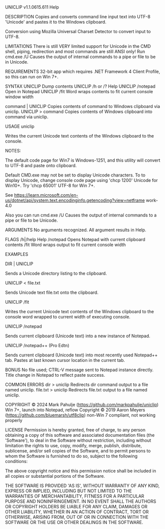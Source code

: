 UNICLIP v1.1.0615.611 Help

DESCRIPTION 
Copies and converts command line input text into UTF-8 'Unicode' and pastes it to the Windows clipboard.  

Conversion using Mozilla Universal Charset Detector to convert input to UTF-8.

LIMITATIONS
There is still VERY limited support for Unicode in the CMD shell, piping, redirection and most 
commands are still ANSI only! 
Run cmd.exe /U  Causes the output of internal commands to a pipe or file to be in Unicode.

REQUIREMENTS
32-bit app which requires .NET Framework 4 Client Profile, so this can run on Win 7+.

SYNTAX
UNICLIP             Dump contents
UNICLIP /h or /?    Help
UNICLIP /notepad    Open in Notepad
UNICLIP /fit        Word wraps contents to fit current console window width

command | UNICLIP   Copies contents of command to Windows clipboard via uniclip.
UNICLIP > command   Copies contents of Windows clipboard into command via uniclip.

USAGE
uniclip 

Writes the current Unicode text contents of the Windows clipboard to the console. 

NOTES:  

The default code page for Win7 is Windows-1251, and this utility will convert to UTF-8 and 
paste onto clipboard.  

Default CMD.exe may not be set to display Unicode characters.
To to display Unicode, change console code page using 'chcp 1200' Unicode for Win10+. Try 
'chcp 65001' UTF-8 for Win 7+. 

See 
https://learn.microsoft.com/en-us/dotnet/api/system.text.encodinginfo.getencoding?view=netframe 
work-4.0       

Also you can run cmd.exe /U  Causes the output of internal commands to a pipe or file to be 
Unicode.  

ARGUMENTS
No arguments recognized. All argument results in Help.
                                       
FLAGS
/h|/help    Help
/notepad    Opens Notepad with current clipboard contents
/fit        Word wraps output to fit current console width

EXAMPLES

DIR | UNICLIP

Sends a Unicode directory listing to the clipboard.

UNICLIP < file.txt

Sends Unicode text file.txt onto the clipboard.

UNICLIP /fit 

Writes the current Unicode text contents of the Windows clipboard to the console word wrapped 
to current width of executing console. 

UNICLIP /notepad

Sends current clipboard (Unicode text) into a new instance of Notepad.

UNICLIP /notepad++ (Pro Edtn)

Sends current clipboard (Unicode text) into most recently used Notepad++ tab. Pastes at last 
known cursor location in the current tab. 

BONUS
No file used; CTRL-V message sent to Notepad instance directly. Title change in Notepad to 
reflect paste success. 

COMMON ERRORS
dir > uniclip       Redirects dir command output to a file named uniclip. 
file.txt > uniclip  Redirects file.txt output to a file named uniclip. 

COPYRIGHT © 2024 Mark Pahulje (https://github.com/markpahulje/uniclip) Win 7+, launch into 
Notepad, reflow 
Copyright © 2019 Aaron Meyers (https://github.com/bluemarsh/utf8clip) non-Win 7 compliant, not 
working properly   

LICENSE
Permission is hereby granted, free of charge, to any person obtaining a copy of this software 
and associated documentation files (the 'Software'), to deal in the Software without 
restriction, including without limitation the rights to use, copy, modify, merge, publish, 
distribute, sublicense, and/or sell copies of the Software, and to permit persons to whom the 
Software is furnished to do so, subject to the following conditions: 

The above copyright notice and this permission notice shall be included in all copies or 
substantial portions of the Software. 

THE SOFTWARE IS PROVIDED 'AS IS', WITHOUT WARRANTY OF ANY KIND, EXPRESS OR IMPLIED, INCLUDING 
BUT NOT LIMITED TO THE WARRANTIES OF MERCHANTABILITY, FITNESS FOR A PARTICULAR PURPOSE AND 
NONINFRINGEMENT. IN NO EVENT SHALL THE AUTHORS OR COPYRIGHT HOLDERS BE LIABLE FOR ANY CLAIM, 
DAMAGES OR OTHER LIABILITY, WHETHER IN AN ACTION OF CONTRACT, TORT OR OTHERWISE, ARISING FROM, 
OUT OF OR IN CONNECTION WITH THE SOFTWARE OR THE USE OR OTHER DEALINGS IN THE SOFTWARE. 



